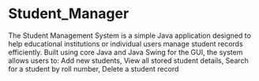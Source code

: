 # Student_Manager
The Student Management System is a simple Java application designed to help educational institutions or individual users manage student records efficiently. Built using core Java and Java Swing for the GUI, the system allows users to:  Add new students, View all stored student details, Search for a student by roll number, Delete a student record
